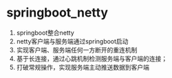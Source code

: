 # springboot_netty
1. springboot整合netty
2. netty客户端与服务端通过springboot启动
3. 实现客户端、服务端任何一方断开的重连机制
4. 基于长连接，通过心跳机制检测服务端与客户端的连接；
5. 打破常规操作，实现服务端主动推送数据到客户端
